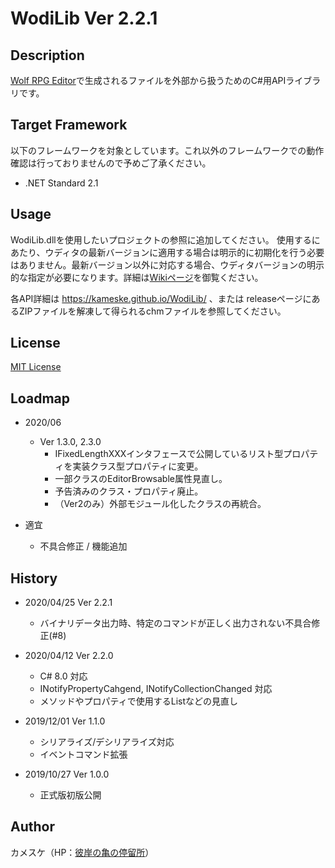 WodiLib
Ver 2.2.1
====

Description
----------

[Wolf RPG Editor](https://www.silversecond.com/WolfRPGEditor/)で生成されるファイルを外部から扱うためのC#用APIライブラリです。

Target Framework
----------

以下のフレームワークを対象としています。これ以外のフレームワークでの動作確認は行っておりませんので予めご了承ください。

- .NET Standard 2.1

Usage
----------

WodiLib.dllを使用したいプロジェクトの参照に追加してください。
使用するにあたり、ウディタの最新バージョンに適用する場合は明示的に初期化を行う必要はありません。最新バージョン以外に対応する場合、ウディタバージョンの明示的な指定が必要になります。詳細は[Wikiページ](https://github.com/kameske/WodiLib/wiki/WoditorVersion)を御覧ください。

各API詳細は <https://kameske.github.io/WodiLib/> 、または releaseページにあるZIPファイルを解凍して得られるchmファイルを参照してください。

License
----------

[MIT License](https://github.com/kameske/WodiLib/blob/master/LICENSE)

Loadmap
----------

- 2020/06
  - Ver 1.3.0, 2.3.0
    - IFixedLengthXXXインタフェースで公開しているリスト型プロパティを実装クラス型プロパティに変更。
    - 一部クラスのEditorBrowsable属性見直し。
    - 予告済みのクラス・プロパティ廃止。
    - （Ver2のみ）外部モジュール化したクラスの再統合。

- 適宜
  - 不具合修正 / 機能追加

History
----------

- 2020/04/25 Ver 2.2.1
  - バイナリデータ出力時、特定のコマンドが正しく出力されない不具合修正(#8)

- 2020/04/12 Ver 2.2.0
  - C# 8.0 対応
  - INotifyPropertyCahgend, INotifyCollectionChanged 対応
  - メソッドやプロパティで使用するListなどの見直し

- 2019/12/01 Ver 1.1.0
  - シリアライズ/デシリアライズ対応
  - イベントコマンド拡張

- 2019/10/27 Ver 1.0.0
  - 正式版初版公開

Author
----------

カメスケ（HP：[彼岸の亀の停留所](http://kameske027.php.xdomain.jp/)）
